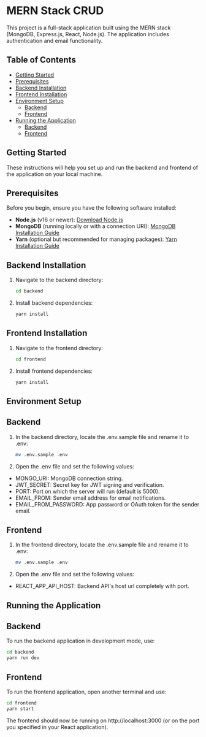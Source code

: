 # MERN Stack CRUD

This project is a full-stack application built using the MERN stack (MongoDB, Express.js, React, Node.js). The application includes authentication and email functionality.

## Table of Contents

- [Getting Started](#getting-started)
- [Prerequisites](#prerequisites)
- [Backend Installation](#backend-installation)
- [Frontend Installation](#frontend-installation)
- [Environment Setup](#environment-setup)
  - [Backend](#backend-1)
  - [Frontend](#frontend-1)
- [Running the Application](#running-the-application)
  - [Backend](#backend-2)
  - [Frontend](#frontend-2)

## Getting Started

These instructions will help you set up and run the backend and frontend of the application on your local machine.

## Prerequisites

Before you begin, ensure you have the following software installed:

- **Node.js** (v16 or newer): [Download Node.js](https://nodejs.org/)
- **MongoDB** (running locally or with a connection URI): [MongoDB Installation Guide](https://docs.mongodb.com/manual/installation/)
- **Yarn** (optional but recommended for managing packages): [Yarn Installation Guide](https://yarnpkg.com/getting-started/install)

## Backend Installation

1. Navigate to the backend directory:

   ```bash
   cd backend
   ```

2. Install backend dependencies:
   ```bash
   yarn install
   ```

## Frontend Installation

1. Navigate to the frontend directory:

   ```bash
   cd frontend
   ```

2. Install frontend dependencies:
   ```bash
   yarn install
   ```

## Environment Setup

## Backend

1. In the backend directory, locate the .env.sample file and rename it to .env:
   ```bash
   mv .env.sample .env
   ```
2. Open the .env file and set the following values:

- MONGO_URI: MongoDB connection string.
- JWT_SECRET: Secret key for JWT signing and verification.
- PORT: Port on which the server will run (default is 5000).
- EMAIL_FROM: Sender email address for email notifications.
- EMAIL_FROM_PASSWORD: App password or OAuth token for the sender email.

## Frontend

1. In the frontend directory, locate the .env.sample file and rename it to .env:
   ```bash
   mv .env.sample .env
   ```
2. Open the .env file and set the following values:

- REACT_APP_API_HOST: Backend API's host url completely with port.

## Running the Application

## Backend

To run the backend application in development mode, use:

```bash
cd backend
yarn run dev
```

## Frontend

To run the frontend application, open another terminal and use:

```bash
cd frontend
yarn start
```

The frontend should now be running on http://localhost:3000 (or on the port you specified in your React application).
